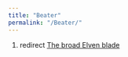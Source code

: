 ```yaml
---
title: "Beater"
permalink: "/Beater/"
---
```


1.  redirect [The broad Elven blade](The_broad_Elven_blade "wikilink")